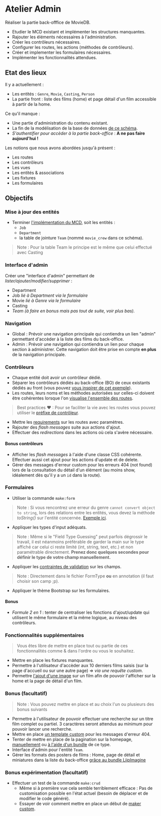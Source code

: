 # Atelier Admin  

Réaliser la partie back-offfice de MovieDB.

- Etudier le MCD existant et implémenter les structures manquantes.
- Rajouter les éléments nécessaires à l'administration.
- Créer les contrôleurs nécessaires.
- Configurer les routes, les actions (méthodes de contrôleurs).
- Créer et implementer les formulaires nécessaires.
- Implémenter les fonctionnalités attendues.

## Etat des lieux

Il y a actuellement :
- Les entités : `Genre`, `Movie`, `Casting`, `Person`
- La partie front : liste des films (home) et page détail d'un film accessible à partir de la home.

Ce qu'il manque :

- Une partie d'administration du contenu existant.
- La fin de la modélisation de la base de données [de ce schéma](docs/MCD-MovieDB.png).
- _S'authentifier pour accèder à la partie back-office_ : **A ne pas faire aujourd'hui !**

Les notions que nous avons abordées jusqu'à présent :

- Les routes
- Les contrôleurs
- Les vues
- Les entités & associations
- Les fixtures
- Les formulaires

## Objectifs

### Mise à jour des entités

- Terminer [l'implémentation du MCD](docs/MCD-MovieDB.png), soit les entités :
    - `Job`
    - `Department`
    - la table de jointure `Team` (nommé `movie_crew` dans ce schéma).

> Note : Pour la table Team le principe est le même que celui effectué avec Casting

### Interface d'admin

Créer une "interface d'admin" permettant de _lister/ajouter/modifier/supprimer_ :  

- Department
- Job _lié à Department via le formulaire_
- Movie _lié à Genre via le formulaire_
- Casting
- _Team (à faire en bonus mais pas tout de suite, voir plus bas)._

### Navigation

- Global : Prévoir une navigation principale qui contiendra un lien "admin" permettant d'accèder à la liste des films du back-office.
- Admin : Prévoir une navigation qui contiendra un lien pour chaque section à administrer. Cette navigation doit être prise en compte **en plus** de la navigation principale.

### Contrôleurs

- Chaque entité doit avoir un contrôleur dédié.
- Séparer les contrôleurs dédiés au back-office (BO) de ceux existants dédiés au front (vous pouvez [vous inspirer de cet exemple](https://symfony.com/doc/current/best_practices/controllers.html#routing-configuration)).
- Les routes, leurs noms et les méthodes autorisées sur celles-ci doivent être cohérentes lorsque l'on [visualise l'ensemble des routes](https://symfony.com/doc/current/routing/debug.html).

> Best practices ❤ : Pour se faciliter la vie avec les routes vous pouvez utiliser le [préfixe de contrôleur](https://symfony.com/blog/new-in-symfony-4-1-prefix-imported-route-names).

- Mettre les [requirements](https://symfony.com/doc/current/routing/requirements.html) sur les routes avec paramètres.
- Rajouter des *flash messages* suite aux actions d'ajout.
- Effectuer des *redirections* dans les actions où cela s'avère nécessaire.

#### Bonus contrôleurs

- Afficher les *flash messages* à l'aide d'une classe CSS cohérente. Effectuer aussi cet ajout pour les actions d'update et de delete.
- Gérer des messages d'erreur custom pour les erreurs 404 (not found) lors de la consultation du détail d'un élément (au moins show, idéalement dès qu'il y a un `id` dans la route).

### Formulaires

- Utiliser la commande `make:form`
> Note : Si vous rencontrez une erreur du genre `cannot convert object to string`, lors des relations entre les entités, vous devez la méthode _toString()_ sur l'entité concernée. [Exemple ici](https://openclassrooms.com/forum/sujet/symfony2-error-could-not-be-converted-to-string).
- Appliquer les types d'input adéquats.
> Note : Même si le "Field Type Guessing" peut parfois dégrossir le travail, il est néanmoins préférable de garder la main sur le type affiché car celui ci reste limité (int, string, text, etc.) et non paramétrable directement. **Prenez donc quelques secondes pour définir le type de votre champ manuellement.**
- Appliquer les [contraintes de validation](https://symfony.com/doc/current/reference/constraints.html) sur les champs.
> Note : Directement dans le fichier FormType **ou** en annotation (il faut choisir son camp ;p).
- Appliquer le thème Bootstrap sur les formulaires.


#### Bonus 

- _Formule 2 en 1_ : tenter de centraliser les fonctions d'ajout/update qui utilisent le même formulaire et la même logique, au niveau des contrôleurs.

### Fonctionnalités supplémentaires

> Vous êtes libre de mettre en place tout ou partie de ces fonctionnalités comme & dans l'ordre ou vous le souhaitez.

- Mettre en place les fixtures manquantes.
- Permettre à l'utilisateur d'accèder aux 10 derniers films saisis (sur la page d'accueil ou sur une autre page) => _via une requête custom_.
- Permettre [l'ajout d'une image](https://symfony.com/doc/current/controller/upload_file.html) sur un film afin de pouvoir l'afficher sur la home et la page de détail d'un film.

### Bonus (facultatif)

> Note : Vous pouvez mettre en place et au choix l'un ou plusieurs des bonus suivants

- Permettre à l'utilisateur de pouvoir effectuer une recherche sur un titre film complet ou partiel. 3 caractères seront attendus au minimum pour pouvoir lancer une recherche.
- Mettre en place [un template custom](https://symfony.com/doc/current/controller/error_pages.html) pour les messages d'erreur 404.
- Tenter de mettre en place de la pagination sur la homepage, [manuellement](https://www.google.fr/search?q=doctrine+paginator) ou [à l'aide d'un bundle](https://github.com/KnpLabs/KnpPaginatorBundle) de ce type.
- Interface d'admin pour l'entité `Team`.
- Gérer les formats des posters de films : Home, page de détail et miniatures dans la liste du back-office [grâce au bundle LiipImagine](https://symfony.com/doc/2.0/bundles/LiipImagineBundle/index.html)


### Bonus expérimentation (facultatif)

- Effectuer un test de la commande `make:crud`
    - Même si à première vue cela semble terriblement efficace : Pas de customisation possible en l'état actuel (besoin de déplacer et de modifier le code généré).
    - Essayer de voir comment mettre en place un début de [maker custom](https://symfony.com/doc/current/bundles/SymfonyMakerBundle/index.html).
